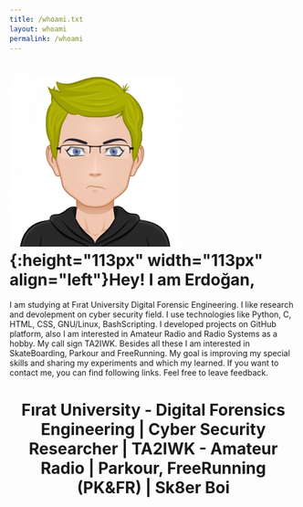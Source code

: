 ```yaml
---
title: /whoami.txt
layout: whoami
permalink: /whoami
---
```

# ![](./eredot_pkfr_2.png){:height="113px" width="113px" align="left"}Hey! I am Erdoğan,
I am studying at Fırat University Digital Forensic Engineering. I like research and devolepment on cyber security field. I use technologies like Python, C, HTML, CSS, GNU/Linux, BashScripting. I developed projects on GitHub platform, also I am interested in Amateur Radio and Radio Systems as a hobby. My call sign TA2IWK. Besides all these I am interested in SkateBoarding, Parkour and FreeRunning. My goal is improving my special skills and sharing my experiments and which my learned. If you want to contact me, you can find following links. Feel free to leave feedback.
<br/>
# <center>Fırat University - Digital Forensics Engineering | Cyber Security Researcher | TA2IWK - Amateur Radio | Parkour, FreeRunning (PK&FR) | Sk8er Boi</center>
